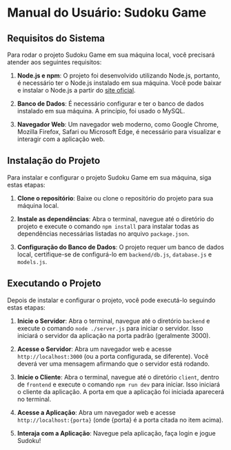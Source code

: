 # Manual do Usuário: Sudoku Game

## Requisitos do Sistema

Para rodar o projeto Sudoku Game em sua máquina local, você precisará atender aos seguintes requisitos:

1. **Node.js e npm**: O projeto foi desenvolvido utilizando Node.js, portanto, é necessário ter o Node.js instalado em sua máquina. Você pode baixar e instalar o Node.js a partir do [site oficial](https://nodejs.org/).

2. **Banco de Dados**: É necessário configurar e ter o banco de dados instalado em sua máquina. A princípio, foi usado o MySQL.

3. **Navegador Web**: Um navegador web moderno, como Google Chrome, Mozilla Firefox, Safari ou Microsoft Edge, é necessário para visualizar e interagir com a aplicação web.

## Instalação do Projeto

Para instalar e configurar o projeto Sudoku Game em sua máquina, siga estas etapas:

1. **Clone o repositório**: Baixe ou clone o repositório do projeto para sua máquina local.

2. **Instale as dependências**: Abra o terminal, navegue até o diretório do projeto e execute o comando `npm install` para instalar todas as dependências necessárias listadas no arquivo `package.json`.

3. **Configuração do Banco de Dados**: O projeto requer um banco de dados local, certifique-se de configurá-lo em `backend/db.js`, `database.js` e `models.js`.


## Executando o Projeto

Depois de instalar e configurar o projeto, você pode executá-lo seguindo estas etapas:

1. **Inicie o Servidor**: Abra o terminal, navegue até o diretório `backend` e execute o comando `node ./server.js` para iniciar o servidor. Isso iniciará o servidor da aplicação na porta padrão (geralmente 3000).

2. **Acesse o Servidor**: Abra um navegador web e acesse `http://localhost:3000` (ou a porta configurada, se diferente). Você deverá ver uma mensagem afirmando que o servidor está rodando.

3. **Inicie o Cliente**: Abra o terminal, navegue até o diretório `client`, dentro de `frontend` e execute o comando `npm run dev` para iniciar. Isso iniciará o cliente da aplicação. A porta em que a aplicação foi iniciada aparecerá no terminal. 

4. **Acesse a Aplicação**: Abra um navegador web e acesse `http://localhost:{porta}` (onde {porta} é a porta citada no item acima). 

5. **Interaja com a Aplicação**: Navegue pela aplicação, faça login e jogue Sudoku!
